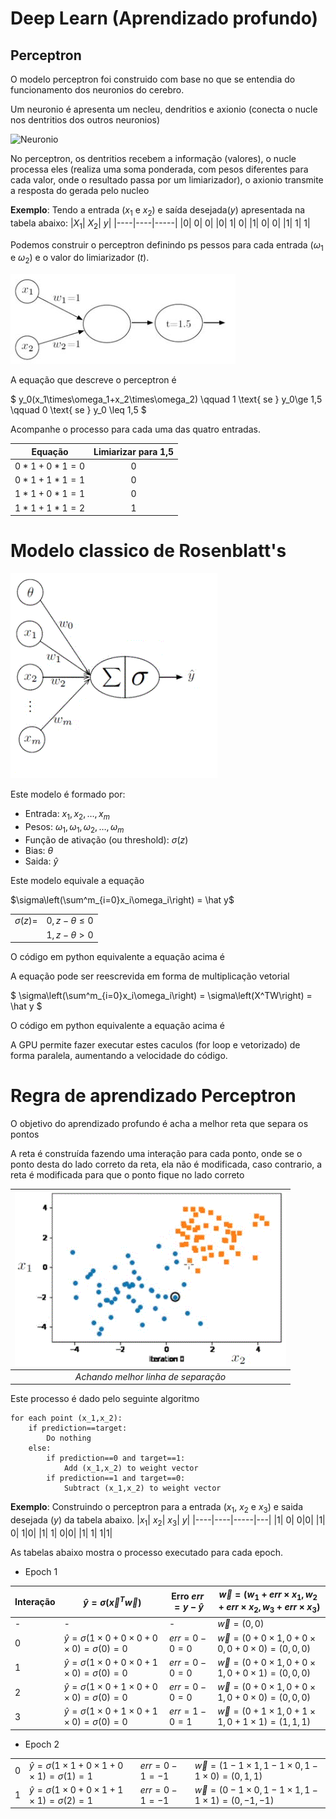 # Deep Learn (Aprendizado profundo)

## Perceptron

O modelo perceptron foi construido com base no que se entendia do funcionamento dos neuronios do cerebro.

Um neuronio é apresenta um necleu, dendritios e axionio (conecta o nucle nos dentritios dos outros neuronios)

![Neuronio](??)

No perceptron, os dentritios recebem a informação (valores), o nucle processa eles (realiza uma soma ponderada, com pesos diferentes para cada valor, onde o resultado passa por um limiarizador), o axionio transmite a resposta do gerada pelo nucleo 

**Exemplo**: Tendo a entrada ($x_1$ e $x_2$) e saída desejada($y$) apresentada na tabela abaixo:
|$X_1$|	$X_2$|	$y$|
|----|----|-----|
|0|	0|	0|
|0|	1|	0|
|1|	0|	0|
|1|	1|	1|

Podemos construir o perceptron definindo ps pessos para cada entrada ($\omega_1$ e $\omega_2$) e o valor  do limiarizador ($t$).

![Perceptron usado para contruir uma porta AND](imgs/perceptron.jpg)

A equação que descreve o perceptron é 


$
y_0(x_1\times\omega_1+x_2\times\omega_2) \qquad 1 \text{ se } y_0\ge 1,5
\qquad 0 \text{ se } y_0 \leq 1,5
$

Acompanhe o processo para cada uma das quatro entradas.

|Equação|Limiarizar para 1,5|
|-----|:--------:|
|$0*1+0*1 = 0$|0|
|$0*1+1*1 = 1$|0|
|$1*1+0*1 = 1$|0|
|$1*1+1*1 = 2$|1|

# Modelo classico de Rosenblatt's

![Perceptron de Rosenblatt](imgs/rosenblatt.gif)

Este modelo é formado por:
- Entrada: $x_1, x_2, \dots, x_m$
- Pesos: $\omega_1,\omega_1, \omega_2, \dots, \omega_m$
- Função de ativação (ou threshold): $\sigma(z)$
- Bias: $\theta$
- Saida: $\hat y$

Este modelo equivale a equação

$\sigma\left(\sum^m_{i=0}x_i\omega_i\right) = \hat y$

|||
|----|------|
|$\sigma(z) =$|$0, z-\theta \leq 0$|
||$1, z-\theta > 0$|

O código em python equivalente a equação acima é

<spam id="codes/redes_neurais.py/Perceptron using for loop"></spam>

A equação pode ser reescrevida em forma de multiplicação vetorial

$
\sigma\left(\sum^m_{i=0}x_i\omega_i\right) = \sigma\left(X^TW\right) = \hat y
$

O código em python equivalente a equação acima é

<spam id="codes/redes_neurais.py/Perceptron using vector"></spam>

A GPU permite fazer executar estes caculos (for loop e vetorizado) de forma paralela, aumentando a velocidade do código.

# Regra de aprendizado Perceptron 

O objetivo do aprendizado profundo é acha a melhor reta que separa os pontos

A reta é construída fazendo uma interação para cada ponto, onde se o ponto desta do lado correto da reta, ela não é modificada, caso contrario, a reta é modificada para que o ponto fique no lado correto

|![Perceptron de Rosenblatt](imgs/perceptron_linha.gif)|
|:--:|
|*Achando melhor linha de separação*|

Este processo é dado pelo seguinte algoritmo
````
for each point (x_1,x_2):
    if prediction==target:
        Do nothing
    else:
        if prediction==0 and target==1:
            Add (x_1,x_2) to weight vector
        if prediction==1 and target==0:
            Subtract (x_1,x_2) to weight vector
````

**Exemplo**: Construindo o perceptron para a entrada ($x_1$, $x_2$ e $x_3$) e saida desejada ($y$) da tabela abaixo.
|$x_1$|	$x_2$|	$x_3$|	$y$|
|----|----|-----|---|
|1|	0|	0|0|
|1|	0|	1|0|
|1|	1|	0|0|
|1|	1|	1|1|

As tabelas abaixo mostra o processo executado para cada epoch. 

* Epoch 1


|Interação|	$\hat{y}=\sigma(\vec{x}^T\vec{w})$  | Erro	$err=y-\hat{y}$|$\vec{w}=(w_1+err\times x_1,w_2+err\times x_2, w_3+err\times x_3)$ |
|----|----|-----|----|
|-        |	-|	-|$\vec{w}=(0,0)$|
|0        |	$\hat{y}=\sigma(1\times 0+0\times 0 + 0\times 0)=\sigma(0)=0$|	$err = 0-0=0$      |$\vec{w}=(0+0\times 1,0+0\times 0,0+0\times 0)=(0,0,0)$|
|1        |	$\hat{y}=\sigma(1\times 0+0\times 0 + 1\times 0)=\sigma(0)=0$|	$err = 0-0=0$      |$\vec{w}=(0+0\times 1,0+0\times 1,0+0\times 1)=(0,0,0)$|
|2        |	$\hat{y}=\sigma(1\times 0+1\times 0 + 0\times 0)=\sigma(0)=0$|	$err = 0-0=0$      |$\vec{w}=(0+0\times 1,0+0\times 1,0+0\times 0)=(0,0,0)$|
|3        |	$\hat{y}=\sigma(1\times 0+1\times 0 + 1\times 0)=\sigma(0)=0$|	$err = 1-0=1$      |$\vec{w}=(0+1\times 1,0+1\times 1,0+1\times 1)=(1,1,1)$|

* Epoch 2


|||||
|----|----|-----|----|
|0|	$\hat{y}=\sigma(1\times 1+0\times 1 + 0\times 1)=\sigma(1)=1$|	$err = 0-1=-1$|$\vec{w}=(1-1\times 1,1-1\times 0,1-1\times 0)=(0,1,1)$|
|1| $\hat{y}=\sigma(1\times 0+0\times 1 + 1\times 1)=\sigma(2)=1$|	$err = 0-1=-1$|$\vec{w}=(0-1\times 0,1-1\times 1,1-1\times 1)=(0,-1,-1)$|
